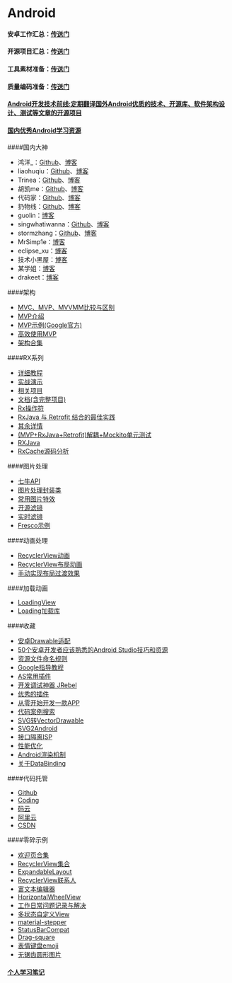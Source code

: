 # Android

#### 安卓工作汇总：[传送门](https://github.com/android-cn/android-jobs)

#### 开源项目汇总：[传送门](https://github.com/Trinea/android-open-project)

#### 工具素材准备：[传送门](https://github.com/inferjay/AndroidDevTools/)

#### 质量编码准备：[传送门](https://github.com/jiang111/awesome-android-tips)

#### [Android开发技术前线:定期翻译国外Android优质的技术、开源库、软件架构设计、测试等文章的开源项目](https://github.com/hehonghui/android-tech-frontier)

#### [国内优秀Android学习资源](https://github.com/hehonghui/android-tech-frontier/tree/master/the-bad-guys)

####国内大神
* 鸿洋_：[Github](https://github.com/hongyangAndroid/)、[博客](http://blog.csdn.net/lmj623565791)
* liaohuqiu：[Github](https://github.com/liaohuqiu)、[博客](https://www.liaohuqiu.net/)
* Trinea：[Github](https://github.com/Trinea)、[博客](http://www.trinea.cn/)
* 胡凯me：[Github](https://github.com/kesenhoo)、[博客](http://hukai.me/)
* 代码家：[Github](https://github.com/daimajia)、[博客](http://daimajia.com/)
* 扔物线：[Github](https://github.com/rengwuxian)、[博客](http://www.rengwuxian.com/)
* guolin：[博客](http://blog.csdn.net/guolin_blog)
* singwhatiwanna：[Github](https://github.com/singwhatiwanna/)、[博客](http://blog.csdn.net/singwhatiwanna)
* stormzhang：[Github](https://github.com/stormzhang)、[博客](http://stormzhang.com/)
* MrSimp1e：[博客](http://blog.csdn.net/bboyfeiyu)
* eclipse_xu：[博客](http://blog.csdn.net/eclipsexys/)
* 技术小黑屋：[博客](http://droidyue.com/)
* 某学姐：[博客](https://mouxuejie.com/)
* drakeet：[博客](https://drakeet.me/)  

####架构
* [MVC、MVP、MVVMM比较与区别](http://www.cnblogs.com/JustRun1983/p/3727560.html)
* [MVP介绍](https://github.com/hehonghui/android-tech-frontier/blob/master/issue-12%2FAndroid%E4%B8%8AMVP%E7%9A%84%E4%BB%8B%E7%BB%8D.md#使用mvp)
* [MVP示例(Google官方)](https://github.com/googlesamples/android-architecture)
* [高效使用MVP](http://blog.csdn.net/dantestones/article/details/51445208)
* [架构合集](https://github.com/CameloeAnthony/AndroidArchitectureCollection)


####RX系列
* [详细教程](https://github.com/lzyzsd/Awesome-RxJava)
* [实战演示](http://www.jianshu.com/p/64aa976a46be)
* [相关项目](https://github.com/vihuela/Lay-s)
* [文档(含完整项目)](https://github.com/mcxiaoke/RxDocs)
* [Rx操作符](https://github.com/jiang111/RxJavaApp)
* [RxJava 与 Retrofit 结合的最佳实践](http://gank.io/post/56e80c2c677659311bed9841)
* [其余详情](https://www.zhihu.com/question/35511144)
* [(MVP+RxJava+Retrofit)解耦+Mockito单元测试](http://www.jianshu.com/p/cdfeb6c3d099?utm_campaign=haruki&utm_content=note&utm_medium=reader_share&utm_source=weixin)
* [RXJava](http://www.jcodecraeer.com/a/anzhuokaifa/androidkaifa/2015/0430/2815.html)
* [RxCache源码分析](http://www.jianshu.com/p/5d73909c7068)

####图片处理
* [七牛API](https://github.com/lingochamp/QiniuImageLoader)
* [图片处理封装类](http://blog.csdn.net/wiker_yong/article/details/17231087)
* [常用图片特效](http://www.eoeandroid.com/forum.php?mod=viewthread&tid=170526&extra=page%3D1&page=1)
* [开源滤镜](https://github.com/daizhenjun/ImageFilterForAndroid)
* [实时滤镜](http://www.eoeandroid.com/thread-171528-1-1.html)
* [Fresco示例](https://github.com/kaedea/Fresco-Sample-Usage)

####动画处理
* [RecyclerView动画](http://www.07net01.com/2015/12/1024142.html)
* [RecyclerView布局动画](http://www.jcodecraeer.com/a/anzhuokaifa/androidkaifa/2015/0915/3462.html)
* [手动实现布局过渡效果](http://www.jcodecraeer.com/a/anzhuokaifa/androidkaifa/2015/0629/3119.html)

####加载动画
* [LoadingView](https://github.com/ldoublem/LoadingView)
* [Loading加载库](https://github.com/ybq/Android-SpinKit) 

####收藏
* [安卓Drawable适配](http://blog.csdn.net/wrg_20100512/article/details/51295317)
* [50个安卓开发者应该熟悉的Android Studio技巧和资源](http://www.jcodecraeer.com/a/anzhuokaifa/androidkaifa/2016/1116/6776.html)
* [资源文件命名规则](http://www.jcodecraeer.com/a/anzhuokaifa/androidkaifa/2016/1104/6745.html)
* [Google指导教程](http://www.jcodecraeer.com/a/anzhuokaifa/androidkaifa/2015/0608/3019.html)
* [AS常用插件](https://github.com/jiang111/awesome-androidstudio-plugins)
* [开发调试神器 JRebel](http://mp.weixin.qq.com/s?__biz=MzA4NTQwNDcyMA==&mid=2650662380&idx=1&sn=c0f99d69249cadc66fc74a4b1dfe5d4b&chksm=87d138b3b0a6b1a5b9fce0a055740516c28171681acf3e300a9d53a7270e261fa1a1c8ede84e&mpshare=1&scene=23&srcid=1121QpwhBDOpX9y8hmc1uVJt#rd)
* [优秀的插件](https://github.com/dreamlivemeng/androidstudio-plugins)
* [从零开始开发一款APP](http://www.jianshu.com/p/a58d15ef5c8b)
* [代码案例搜索](http://www.codota.com/)
* [SVG转VectorDrawable](http://inloop.github.io/svg2android/)
* [SVG2Android](https://github.com/inloop/svg2android)
* [接口隔离ISP](http://blog.csdn.net/dd864140130/article/details/51429926)
* [性能优化](http://www.jcodecraeer.com/a/anzhuokaifa/androidkaifa/2015/0418/2745.html)
* [Android渲染机制](http://blog.csdn.net/ccj659/article/details/53219288)
* [关于DataBinding](http://www.jcodecraeer.com/a/anzhuokaifa/androidkaifa/2015/0811/3290.html)

####代码托管
* [Github](https://github.com)
* [Coding](https://coding.net/)
* [码云](http://git.oschina.net/)
* [阿里云](http://code.taobao.org/)
* [CSDN](https://code.csdn.net/)

####零碎示例
* [欢迎页合集](http://www.jianshu.com/p/b08286b9e3f6)
* [RecyclerView集合](https://github.com/CameloeAnthony/Learning-RecyclerView)
* [ExpandableLayout](https://github.com/cachapa/ExpandableLayout)
* [RecyclerView联系人](https://github.com/jiang111/IndexRecyclerView)
* [富文本编辑器](https://github.com/mr5/icarus-android)
* [HorizontalWheelView](https://github.com/shchurov/HorizontalWheelView)
* [工作日常问题记录与解决](http://blog.csdn.net/biezhihua/article/details/49506781)
* [多状态自定义View](https://github.com/qyxxjd/MultipleStatusView)
* [material-stepper](https://github.com/fcannizzaro/material-stepper)
* [StatusBarCompat](https://github.com/niorgai/StatusBarCompat)
* [Drag-square](https://github.com/xmuSistone/android-drag-square)
* [表情键盘emoji](https://github.com/w446108264/XhsEmoticonsKeyboard)
* [无锯齿圆形图片](https://github.com/zuoweitan/CircleImageView)




#### [个人学习笔记](./note.md)